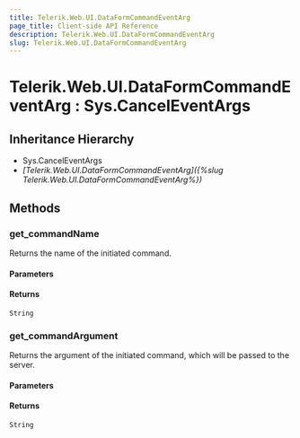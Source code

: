 ```yaml
---
title: Telerik.Web.UI.DataFormCommandEventArg
page_title: Client-side API Reference
description: Telerik.Web.UI.DataFormCommandEventArg
slug: Telerik.Web.UI.DataFormCommandEventArg
---
```


# Telerik.Web.UI.DataFormCommandEventArg : Sys.CancelEventArgs 

## Inheritance Hierarchy

* Sys.CancelEventArgs
* *[Telerik.Web.UI.DataFormCommandEventArg]({%slug Telerik.Web.UI.DataFormCommandEventArg%})*

## Methods

###  get_commandName

Returns the name of the initiated command.

#### Parameters

#### Returns

`String` 

###  get_commandArgument

Returns the argument of the initiated command, which will be passed to the server.

#### Parameters

#### Returns

`String` 
